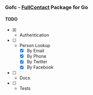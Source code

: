 ### Gofc - [FullContact](http://fullcontact.com) Package for Go

#### TODO

* [x] - Authentication
* [ ] - Person Lookup
    * [x] By Email
    * [x] By Phone
    * [x] By Twitter
    * [x] By Facebook
* [ ] - Docs
* [ ] - Tests
